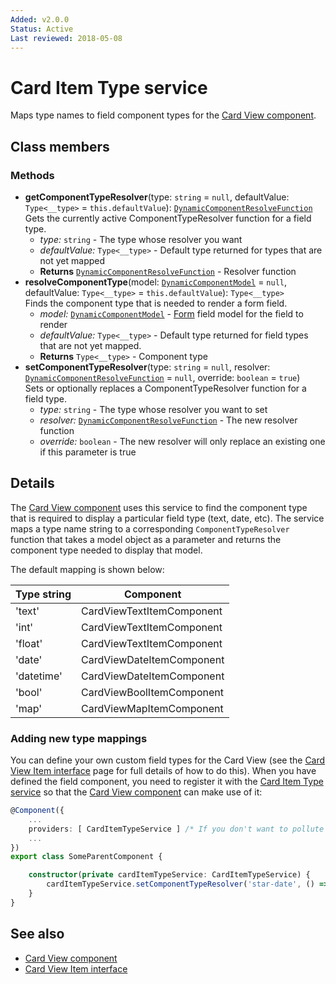 ```yaml
---
Added: v2.0.0
Status: Active
Last reviewed: 2018-05-08
---
```


# Card Item Type service

Maps type names to field component types for the [Card View component](../core/card-view.component.md).

## Class members

### Methods

-   **getComponentTypeResolver**(type: `string` = `null`, defaultValue: `Type<__type>` = `this.defaultValue`): [`DynamicComponentResolveFunction`](../../lib/core/services/dynamic-component-mapper.service.ts)<br/>
    Gets the currently active ComponentTypeResolver function for a field type.
    -   _type:_ `string`  - The type whose resolver you want
    -   _defaultValue:_ `Type<__type>`  - Default type returned for types that are not yet mapped
    -   **Returns** [`DynamicComponentResolveFunction`](../../lib/core/services/dynamic-component-mapper.service.ts) - Resolver function
-   **resolveComponentType**(model: [`DynamicComponentModel`](../../lib/core/services/dynamic-component-mapper.service.ts) = `null`, defaultValue: `Type<__type>` = `this.defaultValue`): `Type<__type>`<br/>
    Finds the component type that is needed to render a form field.
    -   _model:_ [`DynamicComponentModel`](../../lib/core/services/dynamic-component-mapper.service.ts)  - [Form](../../lib/process-services/task-list/models/form.model.ts) field model for the field to render
    -   _defaultValue:_ `Type<__type>`  - Default type returned for field types that are not yet mapped.
    -   **Returns** `Type<__type>` - Component type
-   **setComponentTypeResolver**(type: `string` = `null`, resolver: [`DynamicComponentResolveFunction`](../../lib/core/services/dynamic-component-mapper.service.ts) = `null`, override: `boolean` = `true`)<br/>
    Sets or optionally replaces a ComponentTypeResolver function for a field type.
    -   _type:_ `string`  - The type whose resolver you want to set
    -   _resolver:_ [`DynamicComponentResolveFunction`](../../lib/core/services/dynamic-component-mapper.service.ts)  - The new resolver function
    -   _override:_ `boolean`  - The new resolver will only replace an existing one if this parameter is true

## Details

The [Card View component](card-view.component.md) uses this service to find the component
type that is required to display a particular field type (text, date, etc). The service
maps a type name string to a corresponding `ComponentTypeResolver` function that takes a
model object as a parameter and returns the component type needed to display that model.

The default mapping is shown below:

| Type string | Component |
| ----------- | --------- |
| 'text' | CardViewTextItemComponent |
| 'int' | CardViewTextItemComponent |
| 'float' | CardViewTextItemComponent |
| 'date' | CardViewDateItemComponent |
| 'datetime' | CardViewDateItemComponent |
| 'bool' | CardViewBoolItemComponent |
| 'map' | CardViewMapItemComponent |

### Adding new type mappings

You can define your own custom field types for the Card View (see the
[Card View Item interface](card-view-item.interface.md) page for full details of how to do this).
When you have defined the field component, you need to register it with the [Card Item Type service](../../lib/core/card-view/services/card-item-types.service.ts)
so that the [Card View component](../core/card-view.component.md) can make use of it:

```ts
@Component({
    ...
    providers: [ CardItemTypeService ] /* If you don't want to pollute the main instance of the CardItemTypeService service */
    ...
})
export class SomeParentComponent {

    constructor(private cardItemTypeService: CardItemTypeService) {
        cardItemTypeService.setComponentTypeResolver('star-date', () => CardViewStarDateItemComponent);
    }
}
```

## See also

-   [Card View component](card-view.component.md)
-   [Card View Item interface](card-view-item.interface.md)
